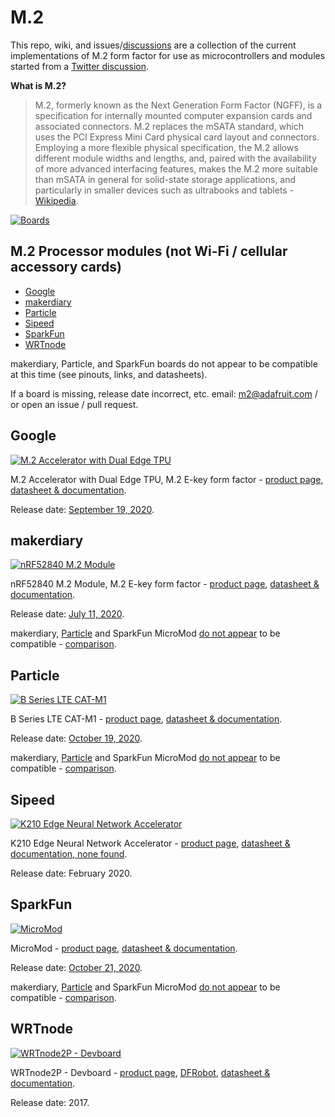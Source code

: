 # M.2

This repo, wiki, and issues/[discussions](https://github.com/adafruit/M.2/issues/2) are a collection of the current implementations of M.2 form factor for use as microcontrollers and modules started from a [Twitter discussion](https://twitter.com/zs/status/1319691639586082816).

**What is M.2?**

> M.2, formerly known as the Next Generation Form Factor (NGFF), is a specification for internally mounted computer expansion cards and associated connectors. M.2 replaces the mSATA standard, which uses the PCI Express Mini Card physical card layout and connectors. Employing a more flexible physical specification, the M.2 allows different module widths and lengths, and, paired with the availability of more advanced interfacing features, makes the M.2 more suitable than mSATA in general for solid-state storage applications, and particularly in smaller devices such as ultrabooks and tablets - [Wikipedia](https://en.wikipedia.org/wiki/M.2).

[![Boards](./images/boards.jpg)](https://github.com/adafruit/M.2)

## M.2 Processor modules (not Wi-Fi / cellular accessory cards)
- [Google](#Google)
- [makerdiary](#makerdiary)
- [Particle](#Particle)
- [Sipeed](#Sipeed)
- [SparkFun](#SparkFun)
- [WRTnode](#WRTnode)

makerdiary, Particle, and SparkFun boards do not appear to be compatible at this time (see pinouts, links, and datasheets).

If a board is missing, release date incorrect, etc. email: <m2@adafruit.com> / or open an issue / pull request.

## Google

[![M.2 Accelerator with Dual Edge TPU](./images/coralm2.jpg)](https://coral.ai/products/m2-accelerator-dual-edgetpu)

M.2 Accelerator with Dual Edge TPU, M.2 E-key form factor - [product page](https://coral.ai/products/m2-accelerator-dual-edgetpu), [datasheet & documentation](https://coral.ai/docs/m2-dual-edgetpu/datasheet/). 

Release date: [September 19, 2020](https://developers.googleblog.com/2020/09/doubling-down-on-edge-with-corals-new.html).



## makerdiary

[![nRF52840 M.2 Module](./images/nRF52840makerdiary.jpg)](https://makerdiary.com/collections/prototyping/products/nrf52840-m2-module)

nRF52840 M.2 Module, M.2 E-key form factor - [product page](https://makerdiary.com/collections/prototyping/products/nrf52840-m2-module), [datasheet & documentation](https://wiki.makerdiary.com/nrf52840-m2/). 

Release date: [July 11, 2020](https://github.com/makerdiary/nrf52840-m2/blob/master/README.md).

makerdiary, [Particle](https://twitter.com/Chris_Gammell/status/1319695770505875456) and SparkFun MicroMod [do not appear](https://twitter.com/bitshiftmask/status/1319695270569967616) to be compatible - [comparison](https://docs.google.com/spreadsheets/d/1Z9QjP8fAvubUfc8ZP4rFAF2qbMxP0rMNrEVA8LHFWLg/edit#gid=0).



## Particle

[![B Series LTE CAT-M1](./images/particlem2.jpg)](https://store.particle.io/products/b-series-lte-som)

B Series LTE CAT-M1 - [product page](https://store.particle.io/products/b-series-lte-som), [datasheet & documentation](https://docs.particle.io/b-series/).

Release date: [October 19, 2020](https://github.com/particle-iot/som-eval-board).

makerdiary, [Particle](https://twitter.com/Chris_Gammell/status/1319695770505875456) and SparkFun MicroMod [do not appear](https://twitter.com/bitshiftmask/status/1319695270569967616) to be compatible - [comparison](https://docs.google.com/spreadsheets/d/1Z9QjP8fAvubUfc8ZP4rFAF2qbMxP0rMNrEVA8LHFWLg/edit#gid=0).

## Sipeed

[![K210 Edge Neural Network Accelerator](./images/sipeed.jpg)](https://www.sipeed.com/)

K210 Edge Neural Network Accelerator - [product page](https://www.seeedstudio.com/Sipeed-M1n-Module-AI-Development-Kit-based-on-K210-p-4491.html), [datasheet & documentation, none found](https://www.hackster.io/news/sipeed-brings-kendryte-s-k210-edge-neural-network-accelerator-to-pcie-m-2-usb-type-c-with-maix-nano-89aa85ef32c0).

Release date: February 2020.



## SparkFun

[![MicroMod](./images/sparkfun.jpg)](https://www.sparkfun.com/micromod)

MicroMod - [product page](https://www.sparkfun.com/micromod), [datasheet & documentation](https://www.sparkfun.com/micromod#tech-specs).

Release date: [October 21, 2020](https://www.sparkfun.com/news/3419).

makerdiary, [Particle](https://twitter.com/Chris_Gammell/status/1319695770505875456) and SparkFun MicroMod [do not appear](https://twitter.com/bitshiftmask/status/1319695270569967616) to be compatible - [comparison](https://docs.google.com/spreadsheets/d/1Z9QjP8fAvubUfc8ZP4rFAF2qbMxP0rMNrEVA8LHFWLg/edit#gid=0).

## WRTnode

[![WRTnode2P - Devboard](./images/DFR0441.jpg)](http://wrtnode.com/w/?p=727)

WRTnode2P - Devboard - [product page](http://wrtnode.com/w/?p=727), [DFRobot](https://www.dfrobot.com/product-1541.html), [datasheet & documentation](http://wrtnode.com/w/?p=727).

Release date: 2017.

